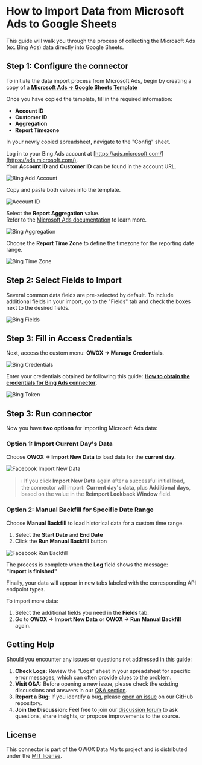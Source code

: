 # How to Import Data from Microsoft Ads to Google Sheets

This guide will walk you through the process of collecting the Microsoft Ads (ex. Bing Ads) data directly into Google Sheets.

## Step 1: Configure the connector

To initiate the data import process from Microsoft Ads, begin by creating a copy of a [**Microsoft Ads → Google Sheets Template**](https://docs.google.com/spreadsheets/d/1OTLrSl1bMDC6IS8eKDYPEOx_LBZZI7kPePh2eTEeiEc/copy)

Once you have copied the template, fill in the required information:

- **Account ID**
- **Customer ID**
- **Aggregation**
- **Report Timezone**

In your newly copied spreadsheet, navigate to the "Config" sheet.

Log in to your Bing Ads account at [https://ads.microsoft.com/](https://ads.microsoft.com/).  
Your **Account ID** and **Customer ID** can be found in the account URL.

![Bing Add Account](/packages/connectors/src/Sources/BingAds/res/bing_addaccount.png)

Copy and paste both values into the template.

![Account ID](/packages/connectors/src/Sources/BingAds/res/bing_pasteid.png)

Select the **Report Aggregation** value.  
Refer to the [Microsoft Ads documentation](https://learn.microsoft.com/en-us/advertising/reporting-service/reportaggregation?view=bingads-13) to learn more.  

![Bing Aggregation](/packages/connectors/src/Sources/BingAds/res/bing_aggregation.png)

Choose the **Report Time Zone** to define the timezone for the reporting date range.

![Bing Time Zone](/packages/connectors/src/Sources/BingAds/res/bing_timezone.png)

## Step 2: Select Fields to Import

Several common data fields are pre-selected by default. To include additional fields in your import, go to the "Fields" tab and check the boxes next to the desired fields.

![Bing Fields](/packages/connectors/src/Sources/BingAds/res/bing_fields.png)

## Step 3: Fill in Access Credentials

Next, access the custom menu: **OWOX → Manage Credentials**.

![Bing Credentials](/packages/connectors/src/Sources/BingAds/res/bing_credentials.png)

Enter your credentials obtained by following this guide: [**How to obtain the credentials for Bing Ads connector**](/packages/connectors/src/Sources/BingAds/CREDENTIALS.md).

![Bing Token](/packages/connectors/src/Sources/BingAds/res/bing_creds.png)

## Step 3: Run connector

Now you have **two options** for importing Microsoft Ads data:

### Option 1: Import Current Day's Data

Choose **OWOX → Import New Data** to load data for the **current day**.

![Facebook Import New Data](/packages/connectors/src/Sources/FacebookMarketing/res/facebook_newdata.png)

> ℹ️ If you click **Import New Data** again after a successful initial load,  
> the connector will import: **Current day's data**, plus **Additional days**, based on the value in the **Reimport Lookback Window** field.

### Option 2: Manual Backfill for Specific Date Range

Choose **Manual Backfill** to load historical data for a custom time range.

1. Select the **Start Date** and **End Date**  
2. Click the **Run Manual Backfill** button

![Facebook Run Backfill](/packages/connectors/src/Sources/FacebookMarketing/res/facebook_runbackfill.png)

The process is complete when the **Log** field shows the message:  
**"Import is finished"**  

Finally, your data will appear in new tabs labeled with the corresponding API endpoint types.  

To import more data:

1. Select the additional fields you need in the **Fields** tab.
2. Go to **OWOX → Import New Data** or **OWOX → Run Manual Backfill** again.

## Getting Help

Should you encounter any issues or questions not addressed in this guide:

1. **Check Logs:** Review the "Logs" sheet in your spreadsheet for specific error messages, which can often provide clues to the problem.
2. **Visit Q&A:** Before opening a new issue, please check the existing discussions and answers in our [Q&A section](https://github.com/OWOX/owox-data-marts/discussions/categories/q-a).
3. **Report a Bug:** If you identify a bug, please [open an issue](https://github.com/OWOX/owox-data-marts/issues) on our GitHub repository.
4. **Join the Discussion:** Feel free to join our [discussion forum](https://github.com/OWOX/owox-data-marts/discussions) to ask questions, share insights, or propose improvements to the source.

## License

This connector is part of the OWOX Data Marts project and is distributed under the [MIT license](/licenses/MIT.md).
